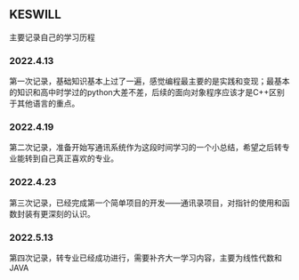 ## KESWILL

主要记录自己的学习历程

### 2022.4.13
第一次记录，基础知识基本上过了一遍，感觉编程最主要的是实践和变现；最基本的知识和高中时学过的python大差不差，后续的面向对象程序应该才是C++区别于其他语言的重点。

### 2022.4.19
第二次记录，准备开始写通讯系统作为这段时间学习的一个小总结，希望之后转专业能转到自己真正喜欢的专业。

### 2022.4.23
第三次记录，已经完成第一个简单项目的开发——通讯录项目，对指针的使用和函数封装有更深刻的认识。

### 2022.5.13
第四次记录，转专业已经成功进行，需要补齐大一学习内容，主要为线性代数和JAVA
